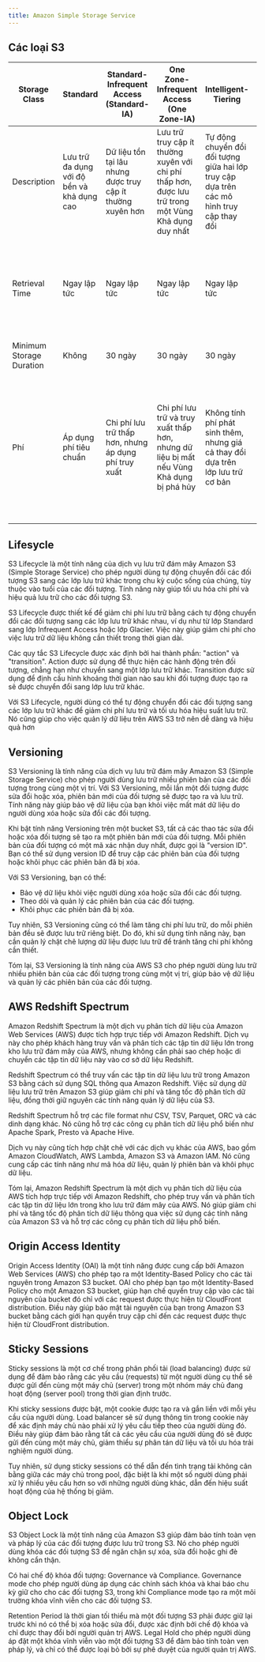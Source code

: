 ```yaml
---
title: Amazon Simple Storage Service
---
```


## Các loại S3

| Storage Class            | Standard                                   | Standard-Infrequent Access (Standard-IA)                    | One Zone-Infrequent Access (One Zone-IA)                                                             | Intelligent-Tiering                                                                       | Glacier                                                                    | Glacier Deep Archive                                                                      |
| ------------------------ | ------------------------------------------ | ----------------------------------------------------------- | ---------------------------------------------------------------------------------------------------- | ----------------------------------------------------------------------------------------- | -------------------------------------------------------------------------- | ----------------------------------------------------------------------------------------- |
| Description              | Lưu trữ đa dụng với độ bền và khả dụng cao | Dữ liệu tồn tại lâu nhưng được truy cập ít thường xuyên hơn | Lưu trữ truy cập ít thường xuyên với chi phí thấp hơn, được lưu trữ trong một Vùng Khả dụng duy nhất | Tự động chuyển đổi đối tượng giữa hai lớp truy cập dựa trên các mô hình truy cập thay đổi | Lưu trữ chi phí rất thấp để lưu trữ dữ liệu lưu trữ                        | Lưu trữ chi phí thấp nhất để lưu trữ và bảo quản số liệu lâu dài                          |
| Retrieval Time           | Ngay lập tức                               | Ngay lập tức                                                | Ngay lập tức                                                                                         | Ngay lập tức                                                                              | Nhanh (1-5 phút), Tiêu chuẩn (3-5 giờ), Giá sỉ (5-12 giờ)                  | Tiêu chuẩn (12 giờ), Giá sỉ (48 giờ)                                                      |
| Minimum Storage Duration | Không                                      | 30 ngày                                                     | 30 ngày                                                                                              | 30 ngày                                                                                   | 90 ngày                                                                    | 180 ngày                                                                                  |
| Phí                      | Áp dụng phí tiêu chuẩn                     | Chi phí lưu trữ thấp hơn, nhưng áp dụng phí truy xuất       | Chi phí lưu trữ và truy xuất thấp hơn, nhưng dữ liệu bị mất nếu Vùng Khả dụng bị phá hủy             | Không tính phí phát sinh thêm, nhưng giá cả thay đổi dựa trên lớp lưu trữ cơ bản          | Chi phí lưu trữ và truy xuất thấp hơn, nhưng áp dụng phí truy xuất bổ sung | Chi phí lưu trữ và truy xuất thấp nhất, nhưng áp dụng phí phát sinh truy xuất dữ liệu cao |

## Lifesycle

S3 Lifecycle là một tính năng của dịch vụ lưu trữ đám mây Amazon S3 (Simple Storage Service) cho phép người dùng tự động chuyển đổi các đối tượng S3 sang các lớp lưu trữ khác trong chu kỳ cuộc sống của chúng, tùy thuộc vào tuổi của các đối tượng. Tính năng này giúp tối ưu hóa chi phí và hiệu quả lưu trữ cho các đối tượng S3.

S3 Lifecycle được thiết kế để giảm chi phí lưu trữ bằng cách tự động chuyển đổi các đối tượng sang các lớp lưu trữ khác nhau, ví dụ như từ lớp Standard sang lớp Infrequent Access hoặc lớp Glacier. Việc này giúp giảm chi phí cho việc lưu trữ dữ liệu không cần thiết trong thời gian dài.

Các quy tắc S3 Lifecycle được xác định bởi hai thành phần: "action" và "transition". Action được sử dụng để thực hiện các hành động trên đối tượng, chẳng hạn như chuyển sang một lớp lưu trữ khác. Transition được sử dụng để định cấu hình khoảng thời gian nào sau khi đối tượng được tạo ra sẽ được chuyển đổi sang lớp lưu trữ khác.

Với S3 Lifecycle, người dùng có thể tự động chuyển đổi các đối tượng sang các lớp lưu trữ khác để giảm chi phí lưu trữ và tối ưu hóa hiệu suất lưu trữ. Nó cũng giúp cho việc quản lý dữ liệu trên AWS S3 trở nên dễ dàng và hiệu quả hơn

## Versioning

S3 Versioning là tính năng của dịch vụ lưu trữ đám mây Amazon S3 (Simple Storage Service) cho phép người dùng lưu trữ nhiều phiên bản của các đối tượng trong cùng một vị trí. Với S3 Versioning, mỗi lần một đối tượng được sửa đổi hoặc xóa, phiên bản mới của đối tượng sẽ được tạo ra và lưu trữ. Tính năng này giúp bảo vệ dữ liệu của bạn khỏi việc mất mát dữ liệu do người dùng xóa hoặc sửa đổi các đối tượng.

Khi bật tính năng Versioning trên một bucket S3, tất cả các thao tác sửa đổi hoặc xóa đối tượng sẽ tạo ra một phiên bản mới của đối tượng. Mỗi phiên bản của đối tượng có một mã xác nhận duy nhất, được gọi là "version ID". Bạn có thể sử dụng version ID để truy cập các phiên bản của đối tượng hoặc khôi phục các phiên bản đã bị xóa.

Với S3 Versioning, bạn có thể:

- Bảo vệ dữ liệu khỏi việc người dùng xóa hoặc sửa đổi các đối tượng.
- Theo dõi và quản lý các phiên bản của các đối tượng.
- Khôi phục các phiên bản đã bị xóa.

Tuy nhiên, S3 Versioning cũng có thể làm tăng chi phí lưu trữ, do mỗi phiên bản đều sẽ được lưu trữ riêng biệt. Do đó, khi sử dụng tính năng này, bạn cần quản lý chặt chẽ lượng dữ liệu được lưu trữ để tránh tăng chi phí không cần thiết.

Tóm lại, S3 Versioning là tính năng của AWS S3 cho phép người dùng lưu trữ nhiều phiên bản của các đối tượng trong cùng một vị trí, giúp bảo vệ dữ liệu và quản lý các phiên bản của các đối tượng.

## AWS Redshift Spectrum

Amazon Redshift Spectrum là một dịch vụ phân tích dữ liệu của Amazon Web Services (AWS) được tích hợp trực tiếp với Amazon Redshift. Dịch vụ này cho phép khách hàng truy vấn và phân tích các tập tin dữ liệu lớn trong kho lưu trữ đám mây của AWS, nhưng không cần phải sao chép hoặc di chuyển các tập tin dữ liệu này vào cơ sở dữ liệu Redshift.

Redshift Spectrum có thể truy vấn các tập tin dữ liệu lưu trữ trong Amazon S3 bằng cách sử dụng SQL thông qua Amazon Redshift. Việc sử dụng dữ liệu lưu trữ trên Amazon S3 giúp giảm chi phí và tăng tốc độ phân tích dữ liệu, đồng thời giữ nguyên các tính năng quản lý dữ liệu của S3.

Redshift Spectrum hỗ trợ các file format như CSV, TSV, Parquet, ORC và các dinh dạng khác. Nó cũng hỗ trợ các công cụ phân tích dữ liệu phổ biến như Apache Spark, Presto và Apache Hive.

Dịch vụ này cũng tích hợp chặt chẽ với các dịch vụ khác của AWS, bao gồm Amazon CloudWatch, AWS Lambda, Amazon S3 và Amazon IAM. Nó cũng cung cấp các tính năng như mã hóa dữ liệu, quản lý phiên bản và khôi phục dữ liệu.

Tóm lại, Amazon Redshift Spectrum là một dịch vụ phân tích dữ liệu của AWS tích hợp trực tiếp với Amazon Redshift, cho phép truy vấn và phân tích các tập tin dữ liệu lớn trong kho lưu trữ đám mây của AWS. Nó giúp giảm chi phí và tăng tốc độ phân tích dữ liệu thông qua việc sử dụng các tính năng của Amazon S3 và hỗ trợ các công cụ phân tích dữ liệu phổ biến.

## Origin Access Identity

Origin Access Identity (OAI) là một tính năng được cung cấp bởi Amazon Web Services (AWS) cho phép tạo ra một Identity-Based Policy cho các tài nguyên trong Amazon S3 bucket. OAI cho phép bạn tạo một Identity-Based Policy cho một Amazon S3 bucket, giúp hạn chế quyền truy cập vào các tài nguyên của bucket đó chỉ với các request được thực hiện từ CloudFront distribution. Điều này giúp bảo mật tài nguyên của bạn trong Amazon S3 bucket bằng cách giới hạn quyền truy cập chỉ đến các request được thực hiện từ CloudFront distribution.

## Sticky Sessions

Sticky sessions là một cơ chế trong phân phối tải (load balancing) được sử dụng để đảm bảo rằng các yêu cầu (requests) từ một người dùng cụ thể sẽ được gửi đến cùng một máy chủ (server) trong một nhóm máy chủ đang hoạt động (server pool) trong thời gian định trước.

Khi sticky sessions được bật, một cookie được tạo ra và gắn liền với mỗi yêu cầu của người dùng. Load balancer sẽ sử dụng thông tin trong cookie này để xác định máy chủ nào phải xử lý yêu cầu tiếp theo của người dùng đó. Điều này giúp đảm bảo rằng tất cả các yêu cầu của người dùng đó sẽ được gửi đến cùng một máy chủ, giảm thiểu sự phân tán dữ liệu và tối ưu hóa trải nghiệm người dùng.

Tuy nhiên, sử dụng sticky sessions có thể dẫn đến tình trạng tải không cân bằng giữa các máy chủ trong pool, đặc biệt là khi một số người dùng phải xử lý nhiều yêu cầu hơn so với những người dùng khác, dẫn đến hiệu suất hoạt động của hệ thống bị giảm.

## Object Lock

S3 Object Lock là một tính năng của Amazon S3 giúp đảm bảo tính toàn vẹn và pháp lý của các đối tượng được lưu trữ trong S3. Nó cho phép người dùng khóa các đối tượng S3 để ngăn chặn sự xóa, sửa đổi hoặc ghi đè không cẩn thận.

Có hai chế độ khóa đối tượng: Governance và Compliance. Governance mode cho phép người dùng áp dụng các chính sách khóa và khai báo chu kỳ giữ cho cho các đối tượng S3, trong khi Compliance mode tạo ra một môi trường khóa vĩnh viễn cho các đối tượng S3.

Retention Period là thời gian tối thiểu mà một đối tượng S3 phải được giữ lại trước khi nó có thể bị xóa hoặc sửa đổi, được xác định bởi chế độ khóa và chỉ được thay đổi bởi người quản trị AWS. Legal Hold cho phép người dùng áp đặt một khóa vĩnh viễn vào một đối tượng S3 để đảm bảo tính toàn vẹn pháp lý, và chỉ có thể được loại bỏ bởi sự phê duyệt của người quản trị AWS.
